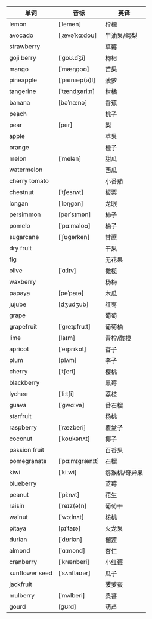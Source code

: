 
| 单词             | 音标             | 英译      |
| -------------- | -------------- | ------- |
| lemon          | [ˈlemən]       | 柠檬      |
| avocado        | [ˌævəˈkɑːdoʊ]  | 牛油果/鳄梨  |
| strawberry     |                | 草莓      |
| goji berry     | [ˈɡoʊ.d͡ʒi]    | 枸杞      |
| mango          | [ˈmæŋɡoʊ]      | 芒果      |
| pineapple      | [ˈpaɪnæp(ə)l]  | 菠萝      |
| tangerine      | [ˈtændʒəriːn]  | 柑橘      |
| banana         | [bəˈnænə]      | 香蕉      |
| peach          |                | 桃子      |
| pear           | [per]          | 梨       |
| apple          |                | 苹果      |
| orange         |                | 橙子      |
| melon          | [ˈmelən]       | 甜瓜      |
| watermelon     |                | 西瓜      |
| cherry tomato  |                | 小番茄     |
| chestnut       | [ˈtʃesnʌt]     | 板栗      |
| longan         | [ˈlɒŋɡən]      | 龙眼      |
| persimmon      | [pərˈsɪmən]    | 柿子      |
| pomelo         | [ˈpɑːməloʊ]    | 柚子      |
| sugarcane      | [ˈʃʊɡərken]    | 甘蔗      |
| dry fruit      |                | 干果      |
| fig            |                | 无花果     |
| olive          | [ˈɑːlɪv]       | 橄榄      |
| waxberry       |                | 杨梅      |
| papaya         | [pəˈpaɪə]      | 木瓜      |
| jujube         | [dʒudʒub]      | 红枣      |
| grape          |                | 葡萄      |
| grapefruit     | [ˈɡreɪpfruːt]  | 葡萄柚     |
| lime           | [laɪm]         | 青柠/酸橙   |
| apricot        | [ˈeɪprɪkɒt]    | 杏子      |
| plum           | [plʌm]         | 李子      |
| cherry         | [ˈtʃeri]       | 樱桃      |
| blackberry     |                | 黑莓      |
| lychee         | [ˈliːtʃi]      | 荔枝      |
| guava          | [ˈɡwɑːvə]      | 番石榴     |
| starfruit      |                | 杨桃      |
| raspberry      | [ˈræzberi]     | 覆盆子     |
| coconut        | [ˈkoʊkənʌt]    | 椰子      |
| passion fruit  |                | 百香果     |
| pomegranate    | [ˈpɑːmɪɡrænɪt] | 石榴      |
| kiwi           | [ˈkiːwi]       | 猕猴桃/奇异果 |
| blueberry      |                | 蓝莓      |
| peanut         | [ˈpiːnʌt]      | 花生      |
| raisin         | [ˈreɪz(ə)n]    | 葡萄干     |
| walnut         | [ˈwɔːlnʌt]     | 核桃      |
| pitaya         | [pɪˈtaɪə]      | 火龙果     |
| durian         | [ˈdʊriən]      | 榴莲      |
| almond         | [ˈɑːmənd]      | 杏仁      |
| cranberry      | [ˈkrænberi]    | 小红莓     |
| sunflower seed | [ˈsʌnflaʊər]   | 瓜子      |
| jackfruit      |                | 菠萝蜜     |
| mulberry       | [ˈmʌlberi]     | 桑葚      |
| gourd          | [ɡʊrd]         | 葫芦      |
